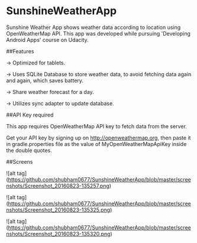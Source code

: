 # SunshineWeatherApp
Sunshine Weather App shows weather data according to location using OpenWeatherMap API. This app was developed while pursuing 'Developing Android Apps' course on Udacity.

##Features

-> Optimized for tablets.

-> Uses SQLite Database to store weather data, to avoid fetching data again and again, which saves battery.

-> Share weather forecast for a day.

-> Utilizes sync adapter to update database.


##API Key required

This app requires OpenWeatherMap API key to fetch data from the server. 

Get your API key by signing up on http://openweathermap.org, then paste it in gradle.properties file as the value of MyOpenWeatherMapApiKey inside the double quotes.

##Screens

![alt tag] (https://github.com/shubham0677/SunshineWeatherApp/blob/master/screenshots/Screenshot_20160823-135257.png)

![alt tag] (https://github.com/shubham0677/SunshineWeatherApp/blob/master/screenshots/Screenshot_20160823-135325.png)

![alt tag] (https://github.com/shubham0677/SunshineWeatherApp/blob/master/screenshots/Screenshot_20160823-135320.png)
